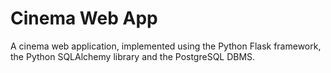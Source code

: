 # Cinema Web App
A cinema web application, implemented using the Python Flask framework, the Python SQLAlchemy library and the PostgreSQL DBMS. 
